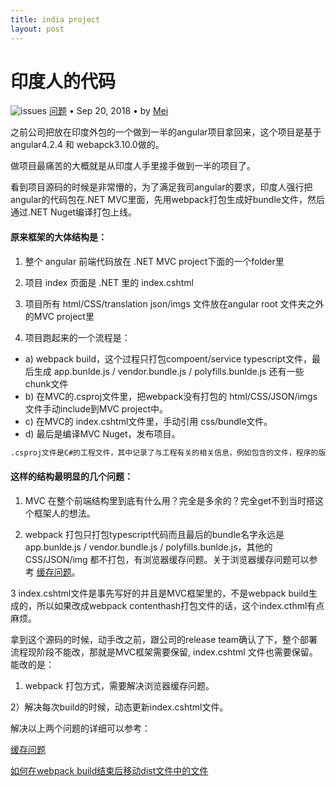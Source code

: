 ```yaml
---
title: india project
layout: post
---
```


# 印度人的代码
<div class="title-meta">
    <span><img class="title-category-img" src="../../../assets/images/categories/bug.svg" alt="issues"></span>
    <span><a class="github-link" href="/2018/09/19/issues.html">问题</a></span>
    <span class="title-bullet">•</span>
    <span>Sep 20, 2018</span>
    <span class="title-bullet">•</span>
    <span>by <a class="github-link" href="http://github.com/limeii" title="http://github.com/limeii">Mei</a></span>
</div>

之前公司把放在印度外包的一个做到一半的angular项目拿回来，这个项目是基于 angular4.2.4 和 webapck3.10.0做的。

做项目最痛苦的大概就是从印度人手里接手做到一半的项目了。

看到项目源码的时候是非常懵的，为了满足我司angular的要求，印度人强行把angular的代码包在.NET MVC里面，先用webpack打包生成好bundle文件，然后通过.NET Nuget编译打包上线。

#### 原来框架的大体结构是：

1) 整个 angular 前端代码放在 .NET MVC project下面的一个folder里



2) 项目 index 页面是 .NET 里的 index.cshtml


3) 项目所有 html/CSS/translation json/imgs 文件放在angular root 文件夹之外的MVC project里


4) 项目跑起来的一个流程是：


- a) webpack build，这个过程只打包compoent/service typescript文件，最后生成 app.bunlde.js / vendor.bundle.js / polyfills.bunlde.js 还有一些chunk文件
- b) 在MVC的.csproj文件里，把webpack没有打包的 html/CSS/JSON/imgs文件手动include到MVC project中。
- c) 在MVC的 index.cshtml文件里，手动引用 css/bundle文件。
- d) 最后是编译MVC Nuget，发布项目。



```html
.csproj文件是C#的工程文件，其中记录了与工程有关的相关信息，例如包含的文件，程序的版本，所生成的文件的类型和位置的信息等
```


#### 这样的结构最明显的几个问题：
1) MVC 在整个前端结构里到底有什么用？完全是多余的？完全get不到当时搭这个框架人的想法。


2) webpack 打包只打包typescript代码而且最后的bundle名字永远是 app.bunlde.js / vendor.bundle.js / polyfills.bunlde.js，其他的CSS/JSON/img 都不打包，有浏览器缓存问题。关于浏览器缓存问题可以参考 [缓存问题](https://limeii.github.io/2018/09/21/issues-cache-busting.html)。


3 index.cshtml文件是事先写好的并且是MVC框架里的，不是webpack build生成的，所以如果改成webpack contenthash打包文件的话，这个index.cthml有点麻烦。



拿到这个源码的时候，动手改之前，跟公司的release team确认了下，整个部署流程现阶段不能改，那就是MVC框架需要保留, index.cshtml 文件也需要保留。
能改的是：


1) webpack 打包方式，需要解决浏览器缓存问题。


2）解决每次build的时候，动态更新index.cshtml文件。


解决以上两个问题的详细可以参考：


[缓存问题](https://limeii.github.io/2018/09/21/issues-cache-busting.html)


[如何在webpack build结束后移动dist文件中的文件](https://limeii.github.io/2018/09/27/issues-webpack-file-management.html)

